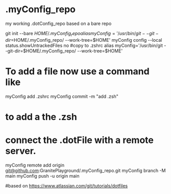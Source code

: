# .myConfig_repo
my working .dotConfig_repo based on a bare repo


git init --bare $HOME/.myConfig_repo
alias myConfig='/usr/bin/git --git-dir=$HOME/.myConfig_repo/ --work-tree=$HOME'
myConfig config --local status.showUntrackedFiles no
#copy to .zshrc
alias myConfig='/usr/bin/git --git-dir=$HOME/.myConfig_repo/ --work-tree=$HOME'

# To add a file now use a command like
myConfig add .zshrc
myConfig commit -m "add .zsh"
# to add a the .zsh

# connect the .dotFile with a remote server.
myConfig remote add origin git@github.com:GranitePlayground/.myConfig_repo.git
myConfig branch -M main
myConfig push -u origin main


#based on https://www.atlassian.com/git/tutorials/dotfiles 
